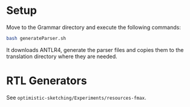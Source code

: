 # Setup
Move to the Grammar directory and execute the following commands:
```bash
bash generateParser.sh
```
It  downloads ANTLR4, generate the parser files and copies them to the translation directory where they are needed.

# RTL Generators
See `optimistic-sketching/Experiments/resources-fmax`.






